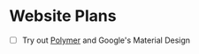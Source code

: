 # Website Plans

- [ ] Try out [Polymer](https://www.polymer-project.org) and Google's Material Design
